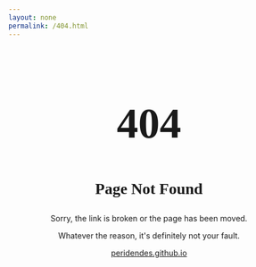 ```yaml
---
layout: none
permalink: /404.html
---
```

<style>
    @font-face {
        font-family: LondonUnderground; 
        src: url(/assets/fonts/London-Underground-Regular.ttf);
    }
    @font-face {
        font-family: LondonUndergroundHeavy; 
        src: url(/assets/fonts/London-Underground-Heavy.ttf);
    }
</style>
<h1 style="text-align: center; font-size: 5.5em; font-family: LondonUndergroundHeavy;">404</h1>

<h2 style="text-align: center; font-size: 2em; line-height: 1.5em; font-family: LondonUnderground">Page Not Found</h2>

<p style="text-align: center;">Sorry, the link is broken or the page has been moved.</p>

<p style="text-align: center;">Whatever the reason, it's definitely not your fault.</p>

<p style="text-align: center;"><a href="https://peridendes.github.io">peridendes.github.io</a></p>